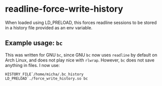 # readline-force-write-history
When loaded using LD_PRELOAD, this forces readline sessions to be stored in a history file provided as an env variable. 

## Example usage: `bc`

This was written for GNU `bc`, since GNU `bc` now uses `readline` by default on Arch Linux, and does not play nice with `rlwrap`.  However, `bc` does not save anything in files.  I now use:

```
HISTORY_FILE`/home/micha/.bc_history LD_PRELOAD`./force_write_history.so bc
```
